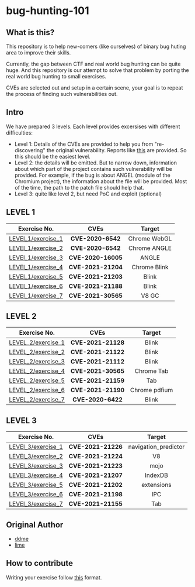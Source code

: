 # bug-hunting-101

## What is this?

This repository is to help new-comers (like ourselves) of binary bug huting area to improve their skills.

Currently, the gap between CTF and real world bug hunting can be quite huge.
And this repository is our attempt to solve that problem by porting the real world bug hunting to small exercises.

CVEs are selected out and setup in a certain scene, your goal is to repeat the process of finding such vulnerabilities out.

## Intro

We have prepared 3 levels.
Each level provides excersises with different difficulties:

- Level 1: Details of the CVEs are provided to help you from "re-discovering" the original vulnerability. Reports like [this](https://talosintelligence.com/vulnerability_reports/TALOS-2020-1127) are provided.
So this should be the easiest level.
- Level 2: the details will be emitted. But to narrow down, information about which part of the project contains such vulnerability will be provided. For example, if the bug is about ANGEL (module of the Chromium project),
the information about the file will be provided.
Most of the time, the path to the patch file should help that.
- Level 3: quite like level 2, but need PoC and exploit (optional)


## LEVEL 1
|                Exercise No.                |        CVEs        |    Target    |
| :----------------------------------------: | :----------------: | :----------: |
| [LEVEl_1/exercise_1](./LEVEL_1/exercise_1) | **CVE-2020-6542**  | Chrome WebGL |
| [LEVEl_1/exercise_2](./LEVEL_1/exercise_2) | **CVE-2020-6542**  | Chrome ANGLE |
| [LEVEl_1/exercise_3](./LEVEL_1/exercise_3) | **CVE-2020-16005** |    ANGLE     |
| [LEVEl_1/exercise_4](./LEVEL_1/exercise_4) | **CVE-2021-21204** | Chrome Blink |
| [LEVEl_1/exercise_5](./LEVEL_1/exercise_5) | **CVE-2021-21203** |    Blink     |
| [LEVEl_1/exercise_6](./LEVEL_1/exercise_6) | **CVE-2021-21188** |    Blink     |
| [LEVEl_1/exercise_7](./LEVEL_1/exercise_7) | **CVE-2021-30565** |    V8 GC     |



## LEVEL 2

|               Exercise No.               |        CVEs        |    Target     |
| :--------------------------------------: | :----------------: | :-----------: |
| [LEVEL_2/exercise_1](LEVEL_2/exercise_1) | **CVE-2021-21128** |     Blink     |
| [LEVEL_2/exercise_2](LEVEL_2/exercise_2) | **CVE-2021-21122** |     Blink     |
| [LEVEL_2/exercise_3](LEVEL_2/exercise_3) | **CVE-2021-21112** |     Blink     |
| [LEVEL_2/exercise_4](LEVEL_2/exercise_4) | **CVE-2021-30565** |  Chrome Tab   |
| [LEVEL_2/exercise_5](LEVEL_2/exercise_5) | **CVE-2021-21159** |      Tab      |
| [LEVEL_2/exercise_6](LEVEL_2/exercise_6) | **CVE-2021-21190** | Chrome pdfium |
| [LEVEL_2/exercise_7](LEVEL_2/exercise_7) | **CVE-2020-6422**  |     Blink     |



## LEVEL 3

|                Exercise No.                |        CVEs        |        Target        |
| :----------------------------------------: | :----------------: | :------------------: |
| [LEVEl_3/exercise_1](./LEVEL_3/exercise_1) | **CVE-2021-21226** | navigation_predictor |
| [LEVEl_3/exercise_2](./LEVEL_3/exercise_2) | **CVE-2021-21224** |          V8          |
| [LEVEl_3/exercise_3](./LEVEL_3/exercise_3) | **CVE-2021-21223** |         mojo         |
| [LEVEl_3/exercise_4](./LEVEL_3/exercise_4) | **CVE-2021-21207** |       IndexDB        |
| [LEVEl_3/exercise_5](./LEVEL_3/exercise_5) | **CVE-2021-21202** |      extensions      |
| [LEVEl_3/exercise_6](./LEVEL_3/exercise_6) | **CVE-2021-21198** |         IPC          |
| [LEVEl_3/exercise_7](./LEVEL_3/exercise_7) | **CVE-2021-21155** |         Tab          |


## Original Author

- [ddme](https://github.com/ret2ddme)
- [lime](https://github.com/Limesss)


## How to contribute

Writing your exercise follow [this](./Template.md) format.



